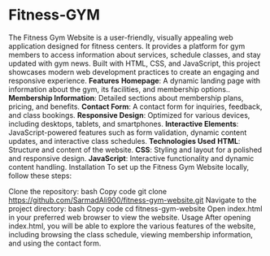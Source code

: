 # Fitness-GYM
The Fitness Gym Website is a user-friendly, visually appealing web application designed for fitness centers. It provides a platform for gym members to access information about services, schedule classes, and stay updated with gym news. Built with HTML, CSS, and JavaScript, this project showcases modern web development practices to create an engaging and responsive experience.
**Features**
**Homepage**: A dynamic landing page with information about the gym, its facilities, and membership options..
**Membership Information**: Detailed sections about membership plans, pricing, and benefits.
**Contact Form**: A contact form for inquiries, feedback, and class bookings.
**Responsive Design**: Optimized for various devices, including desktops, tablets, and smartphones.
**Interactive Elements**: JavaScript-powered features such as form validation, dynamic content updates, and interactive class schedules.
**Technologies Used**
**HTML**: Structure and content of the website.
**CSS**: Styling and layout for a polished and responsive design.
**JavaScript**: Interactive functionality and dynamic content handling.
Installation
To set up the Fitness Gym Website locally, follow these steps:

Clone the repository:
bash
Copy code
git clone https://github.com/SarmadAli900/fitness-gym-website.git
Navigate to the project directory:
bash
Copy code
cd fitness-gym-website
Open index.html in your preferred web browser to view the website.
Usage
After opening index.html, you will be able to explore the various features of the website, including browsing the class schedule, viewing membership information, and using the contact form.
